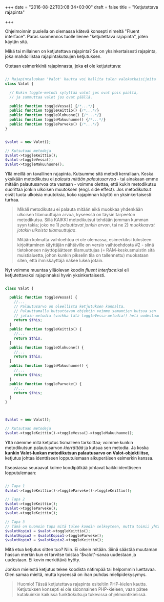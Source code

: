 +++
date = "2016-08-22T03:08:34+03:00"
draft = false
title = "Ketjutettava rajapinta"

+++

Ohjelmoinnin puolella on olemassa kätevä konsepti nimeltä "Fluent interface". Paras suomennos tuolle lienee "ketjutettava rajapinta", joten käytän sitä.

Mikä tai millainen on ketjutettava rajapinta? Se on yksinkertaisesti rajapinta, joka mahdollistaa rajapintakutsujen ketjutuksen.

Otetaan esimerkkinä rajapinnasta, joka **ei** ole ketjutettava:

```php

// Rajapintaluokan 'Valot' kautta voi hallita talon valokatkaisijoita
class Valot {

  // Kukin toggle-metodi sytyttää valot jos ovat pois päältä,
  // ja sammuttaa valot jos ovat päällä.

  public function toggleVessa() {/*...*/}
  public function toggleKeittio() {/*...*/}
  public function toggleOlohuone() {/*...*/}
  public function toggleMakuuhuone() {/*...*/}
  public function toggleParveke() {/*...*/}
}

```

```php

$valot = new Valot();

// Kutsutaan metodeja
$valot->toggleKeittio();
$valot->toggleVessa();
$valot->toggleMakuuhuone();

```

Yllä meillä on tavallinen rajapinta. Kutsumme sitä metodi kerrallaan. Koska yksikään metodikutsu ei *palauta mitään palautusarvoa* - tai ainakaan emme mitään palautusarvoa ota vastaan - voimme olettaa, että kukin metodikutsu suorittaa jonkin ulkoisen muutoksen (engl. side effect). Jos metodikutsut eivät tuota ulkoisia muutoksia, koko rajapinnan käyttö on yksinkertaisesti turhaa.

> Mikäli metodikutsu ei palauta mitään eikä muokkaa yhdenkään ulkoisen tilamuuttujan arvoa, kyseessä on täysin tarpeeton metodikutsu. Sillä KAIKKI metodikutsut tehdään jomman kumman syyn takia; joko ne 1) *palauttavat jonkin arvon*, tai ne 2) *muokkaavat jotakin ulkoista tilamuuttujaa*. 
>
> Mitään kolmatta vaihtoehtoa ei ole olemassa, esimerkiksi tulosteen kirjoittaminen käyttäjän nähtäville on versio vaihtoehdosta #2 - siinä tietokoneen näyttöpäätteen tilamuuttujaa (= RAM-keskusmuistin sitä muistialuetta, johon kunkin pikselin tila on tallennettu) muokataan siten, että ihmiskäyttäjä näkee lukea jotain.

Nyt voimme muuntaa ylläolevan koodin *fluent interface*:ksi eli ketjutettavaksi rajapinnaksi hyvin yksinkertaisesti. 

```php

class Valot {

  public function toggleVessa() {
    //...
    // Palautusarvo on oleellista ketjutuksen kannalta. 
    // Palauttamalla kutsuttavan objektin voimme samantien kutsua sen
    // jotain metodia (vaikka tätä toggleVessa-metodia!) heti uudestaan.
    return $this;
  }
  public function toggleKeittio() {
    //...
    return $this;
  }
  public function toggleOlohuone() {
    //...
    return $this;
  }
  public function toggleMakuuhuone() {
    //...
    return $this;
  }
  public function toggleParveke() {
    //...
    return $this;
  }
}

```

```php


$valot = new Valot();

// Kutsutaan metodeja
$valot->toggleKeittio()->toggleVessa()->toggleMakuuhuone();

```

Yltä näemme mitä ketjutus tismalleen tarkoittaa; voimme kunkin metodikutsun palautusarvon *kierrättää* ja kutsua sen metodia. Ja koska **kunkin Valot-luokan metodikutsun palautusarvo on Valot-objekti itse**, ketjutus johtaa identtiseen lopputulemaan alkuperäisen esimerkin kanssa.

Itseasiassa seuraavat kolme koodipätkää johtavat kaikki identtiseen lopputulemaan:

```php 

// Tapa 1
$valot->toggleKeittio()->toggleParveke()->toggleKeittio();

// Tapa 2
$valot->toggleKeittio();
$valot->toggleParveke();
$valot->toggleKeittio();

// Tapa 3
// Tämä on huonoin tapa mitä tulee koodin selkeyteen, mutta toimii yhtäkaikki.
$valotKopio1 = $valot->toggleKeittio();
$valotKopio2 = $valotKopio1->toggleParveke();
$valotKopio3 = $valotKopio2->toggleKeittio();

```

Mitä etua ketjutus sitten tuo? Niin. Ei oikein mitään. Siinä säästää muutaman hassun merkin kun ei tarvitse toistaa '$valot'-sanaa uudestaan ja uudestaan. Ei kovin merkittävä hyöty. 

Jonkun mielestä ketjutus tekee koodista nätimpää tai helpommin luettavaa. Olen samaa mieltä, mutta kyseessä on ihan puhdas mielipidekysymys. 

> Huomio! Tässä ketjutettava rajapinta esiteltiin PHP-kielen kautta. Ketjutuksen konsepti ei ole sidonnainen PHP-kieleen, vaan pätee kutakuinkin kaikissa funktiokutsuja tukevissa ohjelmointikielissä.








